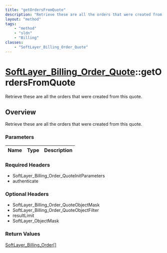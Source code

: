 ```yaml
---
title: "getOrdersFromQuote"
description: "Retrieve these are all the orders that were created from this quote."
layout: "method"
tags:
    - "method"
    - "sldn"
    - "Billing"
classes:
    - "SoftLayer_Billing_Order_Quote"
---
```

# [SoftLayer_Billing_Order_Quote](/reference/services/SoftLayer_Billing_Order_Quote)::getOrdersFromQuote

Retrieve these are all the orders that were created from this quote.


## Overview 
Retrieve these are all the orders that were created from this quote.

### Parameters 
|Name | Type | Description |
| --- | --- | --- |


### Required Headers
* SoftLayer_Billing_Order_QuoteInitParameters
* authenticate

### Optional Headers
* SoftLayer_Billing_Order_QuoteObjectMask
* SoftLayer_Billing_Order_QuoteObjectFilter
* resultLimit
* SoftLayer_ObjectMask

### Return Values
<a href='/reference/datatypes/SoftLayer_Billing_Order'>SoftLayer_Billing_Order[] </a>

